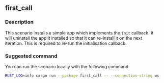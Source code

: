## first_call

### Description

This scenario installs a simple app which implements the `init` callback. It will uninstall the app it installed so that 
it can re-install it on the next iteration. This is required to re-run the initialisation callback.

### Suggested command

You can run the scenario locally with the following command:

```bash
RUST_LOG=info cargo run --package first_call -- --connection-string ws://localhost:8888 --duration 300
```
